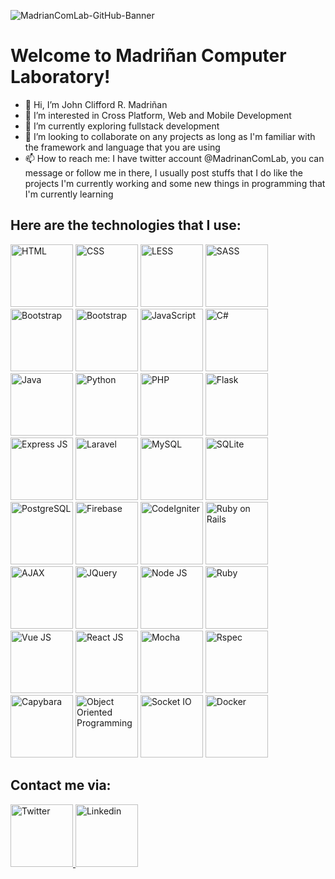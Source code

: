 ![MadrianComLab-GitHub-Banner](https://user-images.githubusercontent.com/74145874/219880602-92c764cb-96a1-4087-99e6-1968cb52fa73.jpg)
# Welcome to Madriñan Computer Laboratory!
- 👋 Hi, I’m John Clifford R. Madriñan
- 👀 I’m interested in Cross Platform, Web and Mobile Development
- 🌱 I’m currently exploring fullstack development
- 💞️ I’m looking to collaborate on any projects as long as I'm familiar with the framework and language that you are using
- 📫 How to reach me: I have twitter account @MadrinanComLab, you can message or follow me in there, I usually post stuffs that I do like the projects I'm currently working and some new things in programming that I'm currently learning

## Here are the technologies that I use:

<p float="left">
  <img src="https://user-images.githubusercontent.com/74145874/175006949-ce0258ac-7f95-4c91-868e-295d2c842245.png" width="100px" height="100px" title="HTML"/>
  <img src="https://user-images.githubusercontent.com/74145874/175007020-93e14c45-0770-4a22-a2e3-76dd0d7ac594.png" width="100px" height="100px" title="CSS"/>
  <img src="https://user-images.githubusercontent.com/74145874/219932102-11c674b2-11ee-45a8-b4ba-8c7e91c70de5.png" width="100px" height="100px" title="LESS"/>
  <img src="https://user-images.githubusercontent.com/74145874/219881180-ff988eff-366c-4c60-af02-8b6f37384f19.png" width="100px" height="100px" title="SASS"/>
  <img src="https://user-images.githubusercontent.com/74145874/219881131-1e68fcb9-6927-4e86-a5bd-1eb3372b3a27.png" width="100px" height="100px" title="Bootstrap"/>
  <img src="https://user-images.githubusercontent.com/74145874/219881236-0fcf10d0-ec32-4db9-b32e-5c3539dcb53a.png" width="100px" height="100px" title="Bootstrap"/>
  <img src="https://user-images.githubusercontent.com/74145874/175008529-08babfa3-ea29-459c-a7bd-ee1ae245c8ab.png" width="100px" height="100px" title="JavaScript"/>
  <img src="https://user-images.githubusercontent.com/74145874/175008602-dd929953-4e72-424b-b991-a8e1916f3fd0.png" width="100px" height="100px" title="C#"/>
  <img src="https://user-images.githubusercontent.com/74145874/175013698-677bf92e-2493-474a-9e02-a5da8b726b3c.png" width="100px" height="100px" title="Java"/>
  <img src="https://user-images.githubusercontent.com/74145874/175009122-ef5ed60b-becd-4a21-9a56-916bf9ba2da5.png" width="100px" height="100px" title="Python"/>
  <img src="https://user-images.githubusercontent.com/74145874/175009331-7b9a4a89-536f-41d3-aab7-1a41f9d6c6b9.png" width="100px" height="100px" title="PHP"/>
  <img src="https://user-images.githubusercontent.com/74145874/175010858-5d4edd52-94c5-47ac-b4ef-855e510d1664.png" width="100px" height="100px" title="Flask"/>
  <img src="https://user-images.githubusercontent.com/74145874/175009740-4fbba538-e15d-4636-a20c-353094e31b71.png" width="100px" height="100px" title="Express JS"/>
  <img src="https://user-images.githubusercontent.com/74145874/175010397-a7ca0170-ca28-4dda-be61-9c8202c3e5e9.png" width="100px" height="100px" title="Laravel"/>
  <img src="https://user-images.githubusercontent.com/74145874/175011980-24a45f00-c1a7-40c6-a5d6-d39912a08d71.png" width="100px" height="100px" title="MySQL"/>
  <img src="https://user-images.githubusercontent.com/74145874/175011972-5e9ca20f-8ae6-49b1-a4c1-915c7e72e1fd.png" width="100px" height="100px" title="SQLite"/>
  <img src="https://user-images.githubusercontent.com/74145874/219932178-0f4d5e74-1d3e-4e34-9c06-7ecdafb1310f.png" width="100px" height="100px" title="PostgreSQL"/>
  <img src="https://user-images.githubusercontent.com/74145874/175014800-c34eef51-52f4-4219-b572-519357beb1ee.png" width="100px" height="100px" title="Firebase"/>
  <img src="https://user-images.githubusercontent.com/74145874/219881058-6e33e3d4-d15d-4a76-9493-98ddcfccfa60.png" width="100px" height="100px" title="CodeIgniter"/>
  <img src="https://user-images.githubusercontent.com/74145874/219881011-ce0fe066-f205-4a65-a2b6-c99cd75f8cd6.png" width="100px" height="100px" title="Ruby on Rails"/>
  <img src="https://user-images.githubusercontent.com/74145874/219881093-1b00dffe-1376-4481-b804-271e3bc516e0.png" width="100px" height="100px" title="AJAX"/>
  <img src="https://user-images.githubusercontent.com/74145874/219932153-0c7d5852-a2a1-41e8-9845-3fb9afe737fd.png" width="100px" height="100px" title="JQuery"/>
  <img src="https://user-images.githubusercontent.com/74145874/219932239-64e7c1c0-afed-4c2d-a443-b5d1cb0f7ec4.png" width="100px" height="100px" title="Node JS"/>
  <img src="https://user-images.githubusercontent.com/74145874/219953190-d1617e29-9ca4-4c97-827e-0b0b468f10e6.png" width="100px" height="100px" title="Ruby"/>
  <img src="https://user-images.githubusercontent.com/74145874/219953269-ededafcb-195f-4bca-848f-6616a68ad7ed.png" width="100px" height="100px" title="Vue JS"/>
  <img src="https://user-images.githubusercontent.com/74145874/219953299-a3f03c42-3279-4cf6-b0de-27a071017724.png" width="100px" height="100px" title="React JS"/>
  <img src="https://user-images.githubusercontent.com/74145874/219953427-2bbb0c96-92fd-45fb-a4af-b52d8538321f.svg" width="100px" height="100px" title="Mocha"/>
  <img src="https://user-images.githubusercontent.com/74145874/219953568-b90963cf-b43c-4c6d-86c7-ffdae88dfade.png" width="100px" height="100px" title="Rspec"/>
  <img src="https://user-images.githubusercontent.com/74145874/219953679-d81f412a-4a9c-4c33-9495-b2ea8ad4481a.png" width="100px" height="100px" title="Capybara"/>
  <img src="https://user-images.githubusercontent.com/74145874/219953827-b218d591-bf2b-4b38-a3ef-890334b45a6e.png" width="100px" height="100px" title="Object Oriented Programming"/>
  <img src="https://user-images.githubusercontent.com/74145874/219953925-2c50dd69-8de7-4abd-bffd-10b1c097ff1c.png" width="100px" height="100px" title="Socket IO"/>
  <img src="https://user-images.githubusercontent.com/74145874/219954047-9d695d23-e0ed-40a7-affa-38f22c5b7b7f.png" width="100px" height="100px" title="Docker"/>
</p>

## Contact me via:
<p float="left">
  <a href="https://twitter.com/MadrinanComLab">
  <img src="https://user-images.githubusercontent.com/74145874/219954290-0afa8626-f2b5-44a9-8130-1ccce187ac06.png" width="100px" title="Twitter"/>
  </a>
  <a href="https://www.linkedin.com/in/john-clifford-madri%C3%B1an-3b5ba222a/">
  <img src="https://user-images.githubusercontent.com/74145874/219954352-03919daf-97cf-4639-80a8-dab307ad1964.png" width="100px" title="Linkedin"/>
  </a>
</p>

